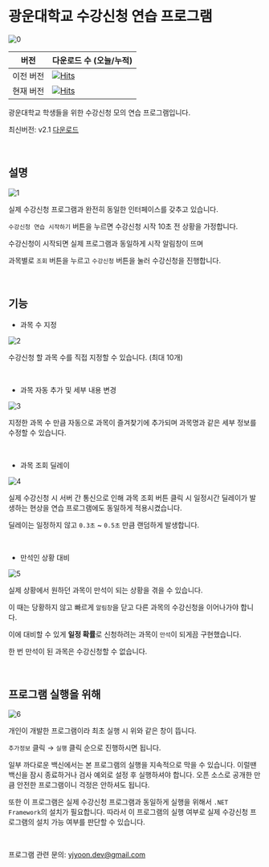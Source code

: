 # 광운대학교 수강신청 연습 프로그램

![0](assets/title.png)

버전 | 다운로드 수 (오늘/누적)
---|---
이전 버전| [![Hits](https://hits.seeyoufarm.com/api/count/incr/badge.svg?url=https%3A%2F%2Fgithub.com%2Fyjyoon-dev%2Fkw-enrolment-practice&count_bg=%2379C83D&title_bg=%23555555&icon=&icon_color=%23E7E7E7&title=&edge_flat=false)](https://hits.seeyoufarm.com)
현재 버전| [![Hits](https://hits.seeyoufarm.com/api/count/incr/badge.svg?url=https%3A%2F%2Fgithub.com%2Fkw-services%2Fkw-class-registration&count_bg=%2379C83D&title_bg=%23555555&icon=&icon_color=%23E7E7E7&title=&edge_flat=false)](https://hits.seeyoufarm.com)

광운대학교 학생들을 위한 수강신청 모의 연습 프로그램입니다.

최신버전: v2.1 [다운로드](https://github.com/kw-service/kw-class-registration/releases/tag/v2.1)

<br>

## 설명

![1](readme/1.png)

실제 수강신청 프로그램과 완전히 동일한 인터페이스를 갖추고 있습니다.

`수강신청 연습 시작하기` 버튼을 누르면 수강신청 시작 10초 전 상황을 가정합니다.

수강신청이 시작되면 실제 프로그램과 동일하게 시작 알림창이 뜨며

과목별로 `조회` 버튼을 누르고 `수강신청` 버튼을 눌러 수강신청을 진행합니다.

<br>

## 기능

- 과목 수 지정
  
![2](readme/3.png)

수강신청 할 과목 수를 직접 지정할 수 있습니다. (최대 10개)

<br>

- 과목 자동 추가 및 세부 내용 변경

![3](readme/4.png)

지정한 과목 수 만큼 자동으로 과목이 즐겨찾기에 추가되며 과목명과 같은 세부 정보를 수정할 수 있습니다.

<br>

- 과목 조회 딜레이

![4](readme/5.png)

실제 수강신청 시 서버 간 통신으로 인해 과목 조회 버튼 클릭 시 일정시간 딜레이가 발생하는 현상을 연습 프로그램에도 동일하게 적용시켰습니다.

딜레이는 일정하지 않고 `0.3초` ~ `0.5초` 만큼 랜덤하게 발생합니다.

<br>

- 만석인 상황 대비

![5](readme/2.png)

실제 상황에서 원하던 과목이 만석이 되는 상황을 겪을 수 있습니다.

이 때는 당황하지 않고 빠르게 `알림창`을 닫고 다른 과목의 수강신청을 이어나가야 합니다.

이에 대비할 수 있게 **일정 확률**로 신청하려는 과목이 `만석`이 되게끔 구현했습니다.

한 번 만석이 된 과목은 수강신청할 수 없습니다.

<br>

## 프로그램 실행을 위해

![6](readme/6.png)

개인이 개발한 프로그램이라 최초 실행 시 위와 같은 창이 뜹니다.

`추가정보` 클릭 → `실행` 클릭 순으로 진행하시면 됩니다.

일부 까다로운 백신에서는 본 프로그램의 실행을 지속적으로 막을 수 있습니다. 이럴땐 백신을 잠시 종료하거나 검사 예외로 설정 후 실행하셔야 합니다. 오픈 소스로 공개한 만큼 안전한 프로그램이니 걱정은 안하셔도 됩니다.

또한 이 프로그램은 실제 수강신청 프로그램과 동일하게 실행을 위해서 `.NET Framework`의 설치가 필요합니다. 따라서 이 프로그램의 실행 여부로 실제 수강신청 프로그램의 설치 가능 여부를 판단할 수 있습니다.

<br>

프로그램 관련 문의: yjyoon.dev@gmail.com

